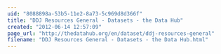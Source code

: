 ```yaml
---
uid: "8088898a-53b5-11e2-8a73-5c969d8d366f"
title: "DDJ Resources General - Datasets - the Data Hub"
created: "2012-06-14 12:57:09"
page_url: "http://thedatahub.org/en/dataset/ddj-resources-general"
filename: "DDJ Resources General - Datasets - the Data Hub.html"
---
```

